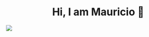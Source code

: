 <div align="center">
<h1 align="center">Hi, I am Mauricio 👋</h1>
</div>
<img src="https://scontent.fmex11-4.fna.fbcdn.net/v/t39.30808-6/405179000_122126743520061975_2989055714429093479_n.jpg?stp=dst-jpg_p180x540&_nc_cat=111&ccb=1-7&_nc_sid=783fdb&_nc_eui2=AeGfRkqaz-Y8pxDXx8RFhWoD3LPQEZJDIVncs9ARkkMhWZE7DmoEI6U3ltnwgteEjAapM4by3_OBWJxHO4wy0Nl5&_nc_ohc=JgmZQ9CIN8wAX-bF3fs&_nc_zt=23&_nc_ht=scontent.fmex11-4.fna&oh=00_AfAZTHvWhzO6F3660NgRpfY3TqRv6K-3VzVx0uTdm6bq8A&oe=6588E702">
<!--
**MauryAzura/MauryAzura** is a ✨ _special_ ✨ repository because its `README.md` (this file) appears on your GitHub profile.

Here are some ideas to get you started:

- 🔭 I’m currently working on ...
- 🌱 I’m currently learning ...
- 👯 I’m looking to collaborate on ...
- 🤔 I’m looking for help with ...
- 💬 Ask me about ...
- 📫 How to reach me: ...
- 😄 Pronouns: ...
- ⚡ Fun fact: ...
-->
